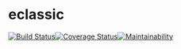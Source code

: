 # eclassic
[![Build Status](https://travis-ci.org/JamesUgbanu/eclassik.svg?branch=develop)](https://travis-ci.org/JamesUgbanu/eclassik)[![Coverage Status](https://coveralls.io/repos/github/JamesUgbanu/eclassik/badge.svg?branch=develop)](https://coveralls.io/github/JamesUgbanu/eclassik?branch=develop)[![Maintainability](https://api.codeclimate.com/v1/badges/85f41e765d439a98f757/maintainability)](https://codeclimate.com/github/JamesUgbanu/eclassik/maintainability)
